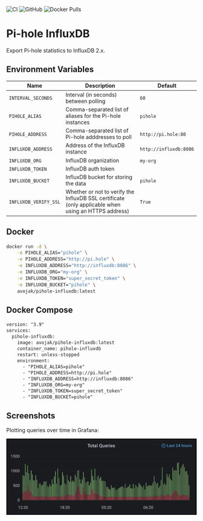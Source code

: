 ![CI](https://github.com/avojak/pihole-influxdb/workflows/CI/badge.svg)
![GitHub](https://img.shields.io/github/license/avojak/pihole-influxdb)
![Docker Pulls](https://img.shields.io/docker/pulls/avojak/pihole-influxdb)

# Pi-hole InfluxDB

Export Pi-hole statistics to InfluxDB 2.x.

## Environment Variables

| Name | Description | Default |
| ---- | ----------- | ------- |
| `INTERVAL_SECONDS` | Interval (in seconds) between polling | `60` |
| `PIHOLE_ALIAS` | Comma-separated list of aliases for the Pi-hole instances | `pihole` |
| `PIHOLE_ADDRESS` | Comma-separated list of Pi-hole adddresses to poll | `http://pi.hole:80` |
| `INFLUXDB_ADDRESS` | Address of the InfluxDB instance | `http://influxdb:8086` |
| `INFLUXDB_ORG` | InfluxDB organization | `my-org` |
| `INFLUXDB_TOKEN` | InfluxDB auth token |  |
| `INFLUXDB_BUCKET` | InfluxDB bucket for storing the data | `pihole` |
| `INFLUXDB_VERIFY_SSL` | Whether or not to verify the InfluxDB SSL certificate (only applicable when using an HTTPS address) | `True` |

## Docker

```bash
docker run -d \
    -e PIHOLE_ALIAS="pihole" \
    -e PIHOLE_ADDRESS="http://pi.hole" \
    -e INFLUXDB_ADDRESS="http://influxdb:8086" \
    -e INFLUXDB_ORG="my-org" \
    -e INFLUXDB_TOKEN="super_secret_token" \
    -e INFLUXDB_BUCKET="pihole" \
    avojak/pihole-influxdb:latest
```

## Docker Compose

```
version: "3.9"
services:
  pihole-influxdb:
    image: avojak/pihole-influxdb:latest
    container_name: pihole-influxdb
    restart: unless-stopped
    environment:
      - "PIHOLE_ALIAS=pihole"
      - "PIHOLE_ADDRESS=http://pi.hole"
      - "INFLUXDB_ADDRESS=http://influxdb:8086"
      - "INFLUXDB_ORG=my-org"
      - "INFLUXDB_TOKEN=super_secret_token"
      - "INFLUXDB_BUCKET=pihole"
```

## Screenshots

Plotting queries over time in Grafana:

![Queries Over Time](screenshots/queries_over_time.png)